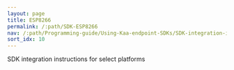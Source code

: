 ```yaml
---
layout: page
title: ESP8266
permalink: /:path/SDK-ESP8266
nav: /:path/Programming-guide/Using-Kaa-endpoint-SDKs/SDK-integration-instructions/SDK-ESP8266
sort_idx: 10
---
```


SDK integration instructions for select platforms